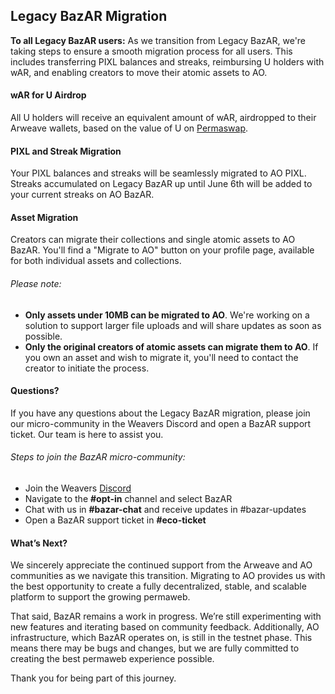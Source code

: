 ## Legacy BazAR Migration

**To all Legacy BazAR users:** As we transition from Legacy BazAR, we're taking steps to ensure a smooth migration process for all users. This includes transferring PIXL balances and streaks, reimbursing U holders with wAR, and enabling creators to move their atomic assets to AO.

#### wAR for U Airdrop

All U holders will receive an equivalent amount of wAR, airdropped to their Arweave wallets, based on the value of U on [Permaswap](https://www.permaswap.network/).

#### PIXL and Streak Migration

Your PIXL balances and streaks will be seamlessly migrated to AO PIXL. Streaks accumulated on Legacy BazAR up until June 6th will be added to your current streaks on AO BazAR.

#### Asset Migration

Creators can migrate their collections and single atomic assets to AO BazAR. You'll find a "Migrate to AO" button on your profile page, available for both individual assets and collections.

###### Please note:

- **Only assets under 10MB can be migrated to AO**. We're working on a solution to support larger file uploads and will share updates as soon as possible.
- **Only the original creators of atomic assets can migrate them to AO**. If you own an asset and wish to migrate it, you'll need to contact the creator to initiate the process.

#### Questions?

If you have any questions about the Legacy BazAR migration, please join our micro-community in the Weavers Discord and open a BazAR support ticket. Our team is here to assist you.

###### Steps to join the BazAR micro-community:

- Join the Weavers [Discord](https://discord.gg/weavers)
- Navigate to the **#opt-in** channel and select BazAR
- Chat with us in **#bazar-chat** and receive updates in #bazar-updates
- Open a BazAR support ticket in **#eco-ticket**

#### What’s Next?

We sincerely appreciate the continued support from the Arweave and AO communities as we navigate this transition. Migrating to AO provides us with the best opportunity to create a fully decentralized, stable, and scalable platform to support the growing permaweb.

That said, BazAR remains a work in progress. We’re still experimenting with new features and iterating based on community feedback. Additionally, AO infrastructure, which BazAR operates on, is still in the testnet phase. This means there may be bugs and changes, but we are fully committed to creating the best permaweb experience possible.

Thank you for being part of this journey.
